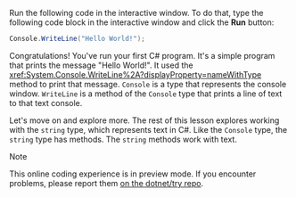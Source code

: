 Run the following code in the interactive window. To do that, type the following code block in the interactive window and click the **Run** button:

```csharp
Console.WriteLine("Hello World!");
```

Congratulations! You've run your first C# program. It's a simple program that prints the message "Hello World!". It used the <xref:System.Console.WriteLine%2A?displayProperty=nameWithType> method to print that message. `Console` is a type that represents the console window. `WriteLine` is a method of the `Console` type that prints a line of text to that text console.

Let's move on and explore more. The rest of this lesson explores working with the `string` type, which represents text in C#. Like the `Console` type, the `string` type has methods. The `string` methods work with text.

> [!NOTE]
> This online coding experience is in preview mode. If you encounter problems, please report them [on the dotnet/try repo](https://github.com/dotnet/try/issues).